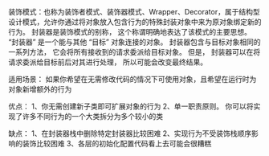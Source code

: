 装饰模式：也称为装饰者模式、装饰器模式、Wrapper、Decorator，属于结构型设计模式，允许你通过将对象放入包含行为的特殊封装对象中来为原对象绑定新的行为。
封装器是装饰模式的别称， 这个称谓明确地表达了该模式的主要思想。 “封装器” 是一个能与其他 “目标” 对象连接的对象。 封装器包含与目标对象相同的一系列方法， 它会将所有接收到的请求委派给目标对象。 
但是， 封装器可以在将请求委派给目标前后对其进行处理， 所以可能会改变最终结果。


适用场景：
如果你希望在无需修改代码的情况下可使用对象，且希望在运行时为对象新增额外的行为

优点：
1、你无需创建新子类即可扩展对象的行为
2、单一职责原则。 你可以将实现了许多不同行为的一个大类拆分为多个较小的类

缺点：
1、在封装器栈中删除特定封装器比较困难
2、实现行为不受装饰栈顺序影响的装饰比较困难
3、各层的初始化配置代码看上去可能会很糟糕


